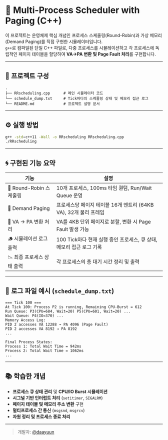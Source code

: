 # 🧠 Multi-Process Scheduler with Paging (C++)

이 프로젝트는 운영체제 핵심 개념인 프로세스 스케줄링(Round-Robin)과 가상 메모리(Demand Paging)를 직접 구현한 시뮬레이터입니다.  
`g++`로 컴파일된 단일 C++ 파일로, 다중 프로세스를 시뮬레이션하고 각 프로세스에 독립적인 페이지 테이블을 할당하여 **VA→PA 변환 및 Page Fault 처리**를 구현합니다.

---

## 📁 프로젝트 구성

```
.
├── RRscheduling.cpp      # 메인 시뮬레이터 코드
└── schedule_dump.txt     # Tick마다의 스케줄링 상태 및 메모리 접근 로그
└── README.md             # 프로젝트 설명 문서
```

---

## ⚙️ 실행 방법

```bash
g++ -std=c++11 -Wall -o RRscheduling RRscheduling.cpp
./RRscheduling
```

---

## 🌀 구현된 기능 요약

| 기능                       | 설명 |
|----------------------------|------|
| 🔁 Round-Robin 스케줄링     | 10개 프로세스, 100ms 타임 퀀텀, Run/Wait Queue 운영 |
| 💾 Demand Paging             | 프로세스당 페이지 테이블 16개 엔트리 (64KB VA), 32개 물리 프레임 |
| 🔀 VA → PA 변환 처리       | VA를 4KB 단위 페이지로 분할, 변환 시 Page Fault 발생 가능 |
| 🪵 시뮬레이션 로그 출력      | 100 Tick마다 현재 실행 중인 프로세스, 큐 상태, 메모리 접근 로그 기록 |
| 📉 최종 프로세스 상태 출력  | 각 프로세스의 총 대기 시간 정리 및 출력 |

---

## 📄 로그 파일 예시 (`schedule_dump.txt`)

```
=== Tick 100 ===
At Tick 100: Process P2 is running, Remaining CPU-Burst = 612
Run Queue: P3(CPU=684, Wait=20) P5(CPU=601, Wait=20) ...
Wait Queue: P4(IO=370) ...
Memory Access Log:
PID 2 accesses VA 12288 → PA 4096 (Page Fault)
PID 2 accesses VA 8192 → PA 8192
...

Final Process States:
Process 1: Total Wait Time = 942ms
Process 2: Total Wait Time = 1062ms
...
```

---

## 📚 학습한 개념

- **프로세스 큐 상태 관리** 및 **CPU/IO Burst 시뮬레이션**
- **시그널 기반 인터럽트 처리** (`setitimer`, `SIGALRM`)
- **페이지 테이블 및 메모리 주소 변환** 구현
- **멀티프로세스 간 통신** (`msgsnd`, `msgrcv`)
- **자원 정리 및 프로세스 종료 처리**

---

> 개발자: [@daayuun](https://github.com/daayuun)  
